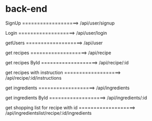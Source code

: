 # back-end

SignUp ===================> /api/user/signup

Login ===================> /api/user/login

getUsers ===================> /api/user

get recipes ===================> /api/recipe

get recipes ById ===================> /api/recipe/:id

get recipes with instruction ===================> /api/recipe/:id/instructions

get ingredients ===================> /api/ingredients 

get ingredients ById ===================> /api/ingredients/:id

get shopping list for recipe with id ===================> /api/ingredientslist/recipe/:id/ingredients
